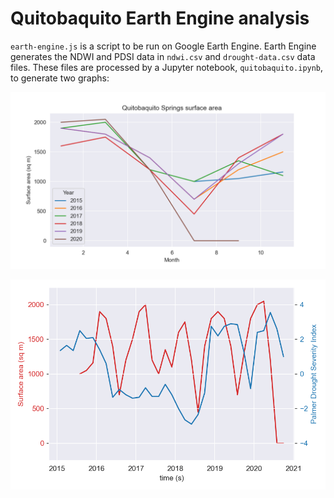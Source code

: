 # Quitobaquito Earth Engine analysis

`earth-engine.js` is a script to be run on Google Earth Engine. Earth Engine generates the NDWI and PDSI data in `ndwi.csv` and `drought-data.csv` data files. These files are processed by a Jupyter notebook, `quitobaquito.ipynb`, to generate two graphs:

![Year over year Quitobaquito surface area](quitobaquito.png)

![Quitobaquito surface area and Palmer Drought Severity Index](quitobaquito-pdsi.png)
